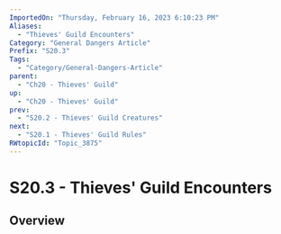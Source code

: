```yaml
---
ImportedOn: "Thursday, February 16, 2023 6:10:23 PM"
Aliases:
  - "Thieves' Guild Encounters"
Category: "General Dangers Article"
Prefix: "S20.3"
Tags:
  - "Category/General-Dangers-Article"
parent:
  - "Ch20 - Thieves' Guild"
up:
  - "Ch20 - Thieves' Guild"
prev:
  - "S20.2 - Thieves' Guild Creatures"
next:
  - "S20.1 - Thieves' Guild Rules"
RWtopicId: "Topic_3875"
---
```

# S20.3 - Thieves' Guild Encounters
## Overview
